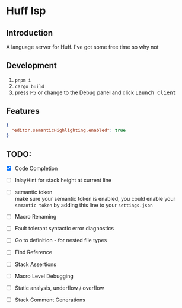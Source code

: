 # Huff lsp

## Introduction

A language server for Huff. I've got some free time so why not

## Development

1. `pnpm i`
2. `cargo build`
3. press <kbd>F5</kbd> or change to the Debug panel and click <kbd>Launch Client</kbd>

## Features

```json
{
  "editor.semanticHighlighting.enabled": true
}
```

## TODO:

- [x] Code Completion
- [ ] InlayHint for stack height at current line

- [ ] semantic token  
       make sure your semantic token is enabled, you could enable your `semantic token` by
      adding this line to your `settings.json`

- [ ] Macro Renaming
- [ ] Fault tolerant syntactic error diagnostics
- [ ] Go to definition - for nested file types
- [ ] Find Reference
- [ ] Stack Assertions
- [ ] Macro Level Debugging
- [ ] Static analysis, underflow / overflow
- [ ] Stack Comment Generations
